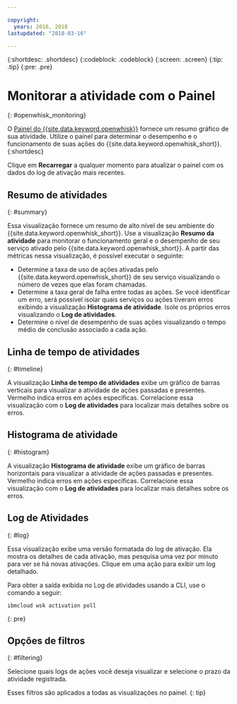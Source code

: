 ```yaml
---

copyright:
  years: 2016, 2018
lastupdated: "2018-03-16"

---
```


{:shortdesc: .shortdesc}
{:codeblock: .codeblock}
{:screen: .screen}
{:tip: .tip}
{:pre: .pre}

# Monitorar a atividade com o Painel
{: #openwhisk_monitoring}

O [Painel do {{site.data.keyword.openwhisk}}](https://console.bluemix.net/openwhisk/dashboard/) fornece um resumo gráfico de sua atividade. Utilize o painel para determinar o desempenho e o funcionamento de suas ações do {{site.data.keyword.openwhisk_short}}.
{:shortdesc}

Clique em **Recarregar** a qualquer momento para atualizar o painel com os dados do log de ativação mais recentes.

## Resumo de atividades
{: #summary}

Essa visualização fornece um resumo de alto nível de seu ambiente do {{site.data.keyword.openwhisk_short}}. Use a visualização **Resumo da atividade** para monitorar o funcionamento geral e o desempenho de seu serviço ativado pelo {{site.data.keyword.openwhisk_short}}. A partir das métricas nessa visualização, é possível executar o seguinte:
* Determine a taxa de uso de ações ativadas pelo {{site.data.keyword.openwhisk_short}} de seu serviço visualizando o número de vezes que elas foram chamadas.
* Determine a taxa geral de falha entre todas as ações. Se você identificar um erro, será possível isolar quais serviços ou ações tiveram erros exibindo a visualização **Histograma de atividade**. Isole os próprios erros visualizando o **Log de atividades**.
* Determine o nível de desempenho de suas ações visualizando o tempo médio de conclusão associado a cada ação.

<!-- For tips on improving performance, see troubleshooting? -->

## Linha de tempo de atividades
{: #timeline}

A visualização **Linha de tempo de atividades** exibe um gráfico de barras verticais para visualizar a atividade de ações passadas e presentes. Vermelho indica erros em ações específicas. Correlacione essa visualização com o **Log de atividades** para localizar mais detalhes sobre os erros.

## Histograma de atividade
{: #histogram}

A visualização **Histograma de atividade** exibe um gráfico de barras horizontais para visualizar a atividade de ações passadas e presentes. Vermelho indica erros em ações específicas. Correlacione essa visualização com o **Log de atividades** para localizar mais detalhes sobre os erros.

## Log de Atividades
{: #log}

Essa visualização exibe uma versão formatada do log de ativação. Ela mostra os detalhes de cada ativação, mas pesquisa uma vez por minuto para ver se há novas ativações. Clique em uma ação para exibir um log detalhado.

Para obter a saída exibida no Log de atividades usando a CLI, use o comando a seguir:
```
ibmcloud wsk activation poll
```
{: pre}

## Opções de filtros
{: #filtering}

Selecione quais logs de ações você deseja visualizar e selecione o prazo da atividade registrada.

Esses filtros são aplicados a todas as visualizações no painel.
{: tip}
